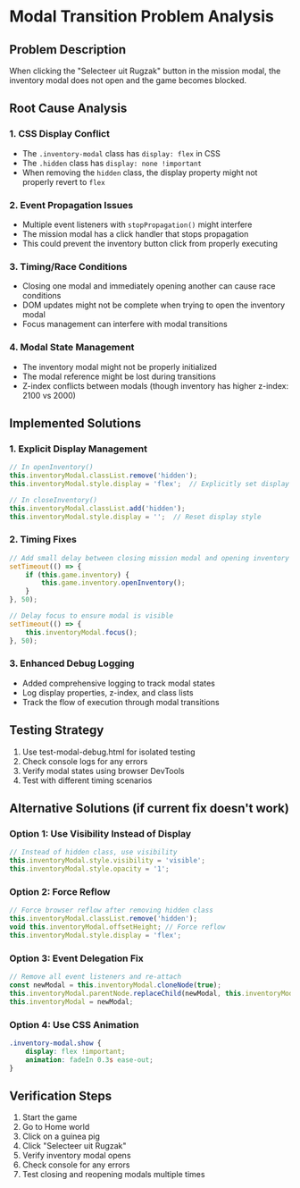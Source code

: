 # Modal Transition Problem Analysis

## Problem Description
When clicking the "Selecteer uit Rugzak" button in the mission modal, the inventory modal does not open and the game becomes blocked.

## Root Cause Analysis

### 1. CSS Display Conflict
- The `.inventory-modal` class has `display: flex` in CSS
- The `.hidden` class has `display: none !important`
- When removing the `hidden` class, the display property might not properly revert to `flex`

### 2. Event Propagation Issues
- Multiple event listeners with `stopPropagation()` might interfere
- The mission modal has a click handler that stops propagation
- This could prevent the inventory button click from properly executing

### 3. Timing/Race Conditions
- Closing one modal and immediately opening another can cause race conditions
- DOM updates might not be complete when trying to open the inventory modal
- Focus management can interfere with modal transitions

### 4. Modal State Management
- The inventory modal might not be properly initialized
- The modal reference might be lost during transitions
- Z-index conflicts between modals (though inventory has higher z-index: 2100 vs 2000)

## Implemented Solutions

### 1. Explicit Display Management
```javascript
// In openInventory()
this.inventoryModal.classList.remove('hidden');
this.inventoryModal.style.display = 'flex';  // Explicitly set display

// In closeInventory()
this.inventoryModal.classList.add('hidden');
this.inventoryModal.style.display = '';  // Reset display style
```

### 2. Timing Fixes
```javascript
// Add small delay between closing mission modal and opening inventory
setTimeout(() => {
    if (this.game.inventory) {
        this.game.inventory.openInventory();
    }
}, 50);

// Delay focus to ensure modal is visible
setTimeout(() => {
    this.inventoryModal.focus();
}, 50);
```

### 3. Enhanced Debug Logging
- Added comprehensive logging to track modal states
- Log display properties, z-index, and class lists
- Track the flow of execution through modal transitions

## Testing Strategy

1. Use test-modal-debug.html for isolated testing
2. Check console logs for any errors
3. Verify modal states using browser DevTools
4. Test with different timing scenarios

## Alternative Solutions (if current fix doesn't work)

### Option 1: Use Visibility Instead of Display
```javascript
// Instead of hidden class, use visibility
this.inventoryModal.style.visibility = 'visible';
this.inventoryModal.style.opacity = '1';
```

### Option 2: Force Reflow
```javascript
// Force browser reflow after removing hidden class
this.inventoryModal.classList.remove('hidden');
void this.inventoryModal.offsetHeight; // Force reflow
this.inventoryModal.style.display = 'flex';
```

### Option 3: Event Delegation Fix
```javascript
// Remove all event listeners and re-attach
const newModal = this.inventoryModal.cloneNode(true);
this.inventoryModal.parentNode.replaceChild(newModal, this.inventoryModal);
this.inventoryModal = newModal;
```

### Option 4: Use CSS Animation
```css
.inventory-modal.show {
    display: flex !important;
    animation: fadeIn 0.3s ease-out;
}
```

## Verification Steps

1. Start the game
2. Go to Home world
3. Click on a guinea pig
4. Click "Selecteer uit Rugzak"
5. Verify inventory modal opens
6. Check console for any errors
7. Test closing and reopening modals multiple times